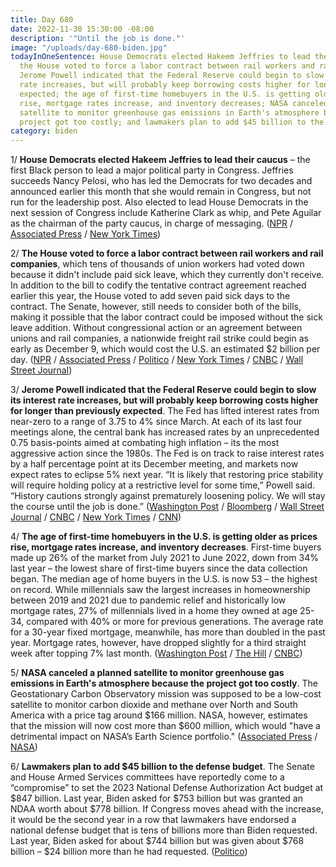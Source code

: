 ```yaml
---
title: Day 680
date: 2022-11-30 15:30:00 -08:00
description: '"Until the job is done."'
image: "/uploads/day-680-biden.jpg"
todayInOneSentence: House Democrats elected Hakeem Jeffries to lead their caucus;
  the House voted to force a labor contract between rail workers and rail companies;
  Jerome Powell indicated that the Federal Reserve could begin to slow its interest
  rate increases, but will probably keep borrowing costs higher for longer than previously
  expected; the age of first-time homebuyers in the U.S. is getting older as prices
  rise, mortgage rates increase, and inventory decreases; NASA canceled a planned
  satellite to monitor greenhouse gas emissions in Earth's atmosphere because the
  project got too costly; and lawmakers plan to add $45 billion to the defense budget.
category: biden
---
```


1/ **House Democrats elected Hakeem Jeffries to lead their caucus** – the first Black person to lead a major political party in Congress. Jeffries succeeds Nancy Pelosi, who has led the Democrats for two decades and announced earlier this month that she would remain in Congress, but not run for the leadership post. Also elected to lead House Democrats in the next session of Congress include Katherine Clark as whip, and Pete Aguilar as the chairman of the party caucus, in charge of messaging. ([NPR](https://www.npr.org/2022/11/30/1139742011/jeffries-poised-to-make-history-as-first-black-person-to-lead-congressional-part) / [Associated Press](https://apnews.com/article/nancy-pelosi-hakeem-jeffries-congress-government-and-politics-e6dee438b2cfd776b70ff29495072ab5) / [New York Times](https://www.nytimes.com/2022/11/30/us/politics/house-democrats-hakeem-jeffries.html))

2/ **The House voted to force a labor contract between rail workers and rail companies**, which tens of thousands of union workers had voted down because it didn't include paid sick leave, which they currently don't receive. In addition to the bill to codify the tentative contract agreement reached earlier this year, the House voted to add seven paid sick days to the contract. The Senate, however, still needs to consider both of the bills, making it possible that the labor contract could be imposed without the sick leave addition. Without congressional action or an agreement between unions and rail companies, a nationwide freight rail strike could begin as early as December 9, which would cost the U.S. an estimated $2 billion per day. ([NPR](https://www.npr.org/2022/11/30/1139876084/congress-house-railroad-strike-bill) / [Associated Press](https://apnews.com/article/business-economy-strikes-congress-government-and-politics-055609b54cfd5d21de0f42fccddff22b) / [Politico](https://www.politico.com/news/2022/11/30/house-votes-to-prevent-rail-strike-00071401) / [New York Times](https://www.nytimes.com/2022/11/30/us/politics/rail-workers-strike-house.html) / [CNBC](https://www.cnbc.com/2022/11/29/congressional-leaders-clear-the-way-for-a-bipartisan-bill-to-avert-a-railroad-strike-.html) / [Wall Street Journal](https://www.wsj.com/articles/house-to-vote-on-imposing-railroad-labor-deal-paid-sick-leave-measure-11669819941?mod=hp_lead_pos11))

3/ **Jerome Powell indicated that the Federal Reserve could begin to slow its interest rate increases, but will probably keep borrowing costs higher for longer than previously expected**. The Fed has lifted interest rates from near-zero to a range of 3.75 to 4% since March. At each of its last four meetings alone, the central bank has increased rates by an unprecedented 0.75 basis-points aimed at combating high inflation – its the most aggressive action since the 1980s. The Fed is on track to raise interest rates by a half percentage point at its December meeting, and markets now expect rates to eclipse 5% next year. “It is likely that restoring price stability will require holding policy at a restrictive level for some time,” Powell said. “History cautions strongly against prematurely loosening policy. We will stay the course until the job is done.” ([Washington Post](https://www.washingtonpost.com/business/2022/11/30/fed-inflation-powell/) / [Bloomberg](https://www.bloomberg.com/news/articles/2022-11-30/powell-signals-downshift-likely-next-month-more-hikes-to-come?srnd=premium&sref=MIBMEEoj) / [Wall Street Journal](https://www.wsj.com/articles/jerome-powell-signals-fed-prepared-to-slow-rate-rise-pace-in-december-11669833043?mod=hp_lead_pos1) / [CNBC](https://www.cnbc.com/2022/11/30/fed-chair-jerome-powell-says-smaller-rate-hikes-could-come-in-december.html) / [New York Times](https://www.nytimes.com/2022/11/30/business/powell-fed-interest-rates-speech.html) / [CNN](https://www.cnn.com/2022/11/30/economy/jerome-powell-speech-economy/index.html))

4/ **The age of first-time homebuyers in the U.S. is getting older as prices rise, mortgage rates increase, and inventory decreases**. First-time buyers made up 26% of the market from July 2021 to June 2022, down from 34% last year – the lowest share of first-time buyers since the data collection began. The median age of home buyers in the U.S. is now 53 – the highest on record. While millennials saw the largest increases in homeownership between 2019 and 2021 due to pandemic relief and historically low mortgage rates, 27% of millennials lived in a home they owned at age 25-34, compared with 40% or more for previous generations. The average rate for a 30-year fixed mortgage, meanwhile, has more than doubled in the past year. Mortgage rates, however, have dropped slightly for a third straight week after topping 7% last month. ([Washington Post](https://www.washingtonpost.com/business/2022/11/30/housing-market-shuts-out-millennials/) / [The Hill](https://thehill.com/policy/finance/3717395-first-time-homebuyers-are-getting-older-as-prices-rise/) / [CNBC](https://www.cnbc.com/2022/11/30/mortgage-rates-fall-for-the-third-straight-week-but-demand-still-drops-further.html))

5/ **NASA canceled a planned satellite to monitor greenhouse gas emissions in Earth's atmosphere because the project got too costly**. The Geostationary Carbon Observatory mission was supposed to be a low-cost satellite to monitor carbon dioxide and methane over North and South America with a price tag around $166 million. NASA, however, estimates that the mission will now cost more than $600 million, which would "have a detrimental impact on NASA’s Earth Science portfolio." ([Associated Press](https://apnews.com/article/space-exploration-science-south-america-business-pollution-c3b6ea27eed442bbf9b57d310f7255c2) / [NASA](https://www.nasa.gov/press-release/nasa-to-cancel-geocarb-mission-expands-greenhouse-gas-portfolio))

6/ **Lawmakers plan to add $45 billion to the defense budget**. The Senate and House Armed Services committees have reportedly come to a “compromise” to set the 2023 National Defense Authorization Act budget at $847 billion. Last year, Biden asked for $753 billion but was granted an NDAA worth about $778 billion. If Congress moves ahead with the increase, it would be the second year in a row that lawmakers have endorsed a national defense budget that is tens of billions more than Biden requested. Last year, Biden asked for about $744 billion but was given about $768 billion – $24 billion more than he had requested. ([Politico](https://www.politico.com/news/2022/11/30/house-senate-negotiators-45b-biden-defense-budget-00071367))